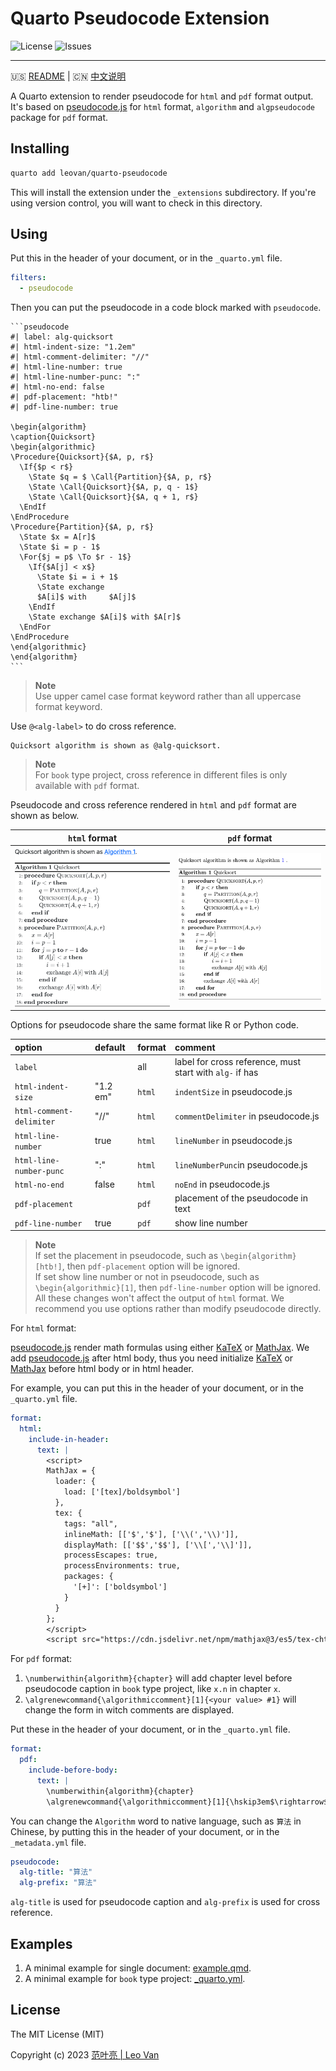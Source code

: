# Quarto Pseudocode Extension

![License](https://img.shields.io/github/license/leovan/quarto-pseudocode.svg)
![Issues](https://img.shields.io/github/issues/leovan/quarto-pseudocode.svg)

---

🇺🇸 [README](README.md) | 🇨🇳 [中文说明](README.zh.md)

A Quarto extension to render pseudocode for `html` and `pdf` format output. It's based on [pseudocode.js](https://github.com/SaswatPadhi/pseudocode.js) for `html` format, `algorithm` and `algpseudocode` package for `pdf` format.

## Installing

```bash
quarto add leovan/quarto-pseudocode
```

This will install the extension under the `_extensions` subdirectory. If you're using version control, you will want to check in this directory.

## Using

Put this in the header of your document, or in the `_quarto.yml` file.

```yml
filters:
  - pseudocode
```

Then you can put the pseudocode in a code block marked with `pseudocode`.

````
```pseudocode
#| label: alg-quicksort
#| html-indent-size: "1.2em"
#| html-comment-delimiter: "//"
#| html-line-number: true
#| html-line-number-punc: ":"
#| html-no-end: false
#| pdf-placement: "htb!"
#| pdf-line-number: true

\begin{algorithm}
\caption{Quicksort}
\begin{algorithmic}
\Procedure{Quicksort}{$A, p, r$}
  \If{$p < r$}
    \State $q = $ \Call{Partition}{$A, p, r$}
    \State \Call{Quicksort}{$A, p, q - 1$}
    \State \Call{Quicksort}{$A, q + 1, r$}
  \EndIf
\EndProcedure
\Procedure{Partition}{$A, p, r$}
  \State $x = A[r]$
  \State $i = p - 1$
  \For{$j = p$ \To $r - 1$}
    \If{$A[j] < x$}
      \State $i = i + 1$
      \State exchange
      $A[i]$ with     $A[j]$
    \EndIf
    \State exchange $A[i]$ with $A[r]$
  \EndFor
\EndProcedure
\end{algorithmic}
\end{algorithm}
```
````

> **Note**  
> Use upper camel case format keyword rather than all uppercase format keyword.

Use `@<alg-label>` to do cross reference.

```
Quicksort algorithm is shown as @alg-quicksort.
```

> **Note**  
> For `book` type project, cross reference in different files is only available with `pdf` format.

Pseudocode and cross reference rendered in `html` and `pdf` format are shown as below.

| `html` format                    | `pdf` format                    |
| :------------------------------: | :-----------------------------: |
| ![](screenshots/html-format.png) | ![](screenshots/pdf-format.png) |

Options for pseudocode share the same format like R or Python code.

| option                   | default  | format | comment                                                  |
| :----------------------- | :------- | :----- | :------------------------------------------------------- |
| `label`                  |          | all    | label for cross reference, must start with `alg-` if has |
| `html-indent-size`       | "1.2 em" | `html` | `indentSize` in pseudocode.js                            |
| `html-comment-delimiter` | "//"     | `html` | `commentDelimiter` in pseudocode.js                      |
| `html-line-number`       | true     | `html` | `lineNumber` in pseudocode.js                            |
| `html-line-number-punc`  | ":"      | `html` | `lineNumberPunc`in pseudocode.js                         |
| `html-no-end`            | false    | `html` | `noEnd` in pseudocode.js                                 |
| `pdf-placement`          |          | `pdf`  | placement of the pseudocode in text                      |
| `pdf-line-number`        | true     | `pdf`  | show line number                                         |

> **Note**  
> If set the placement in pseudocode, such as `\begin{algorithm}[htb!]`, then `pdf-placement` option will be ignored.  
> If set show line number or not in pseudocode, such as `\begin{algorithmic}[1]`, then `pdf-line-number` option will be ignored.  
> All these changes won't affect the output of `html` format. We recommend you use options rather than modify pseudocode directly.

For `html` format:

[pseudocode.js](https://github.com/SaswatPadhi/pseudocode.js) render math formulas using either [KaTeX](https://katex.org/) or [MathJax](https://www.mathjax.org/). We add [pseudocode.js](https://github.com/SaswatPadhi/pseudocode.js) after html body, thus you need initialize [KaTeX](https://katex.org/) or [MathJax](https://www.mathjax.org/) before html body or in html header.

For example, you can put this in the header of your document, or in the `_quarto.yml` file.

```yml
format:
  html:
    include-in-header:
      text: |
        <script>
        MathJax = {
          loader: {
            load: ['[tex]/boldsymbol']
          },
          tex: {
            tags: "all",
            inlineMath: [['$','$'], ['\\(','\\)']],
            displayMath: [['$$','$$'], ['\\[','\\]']],
            processEscapes: true,
            processEnvironments: true,
            packages: {
              '[+]': ['boldsymbol']
            }
          }
        };
        </script>
        <script src="https://cdn.jsdelivr.net/npm/mathjax@3/es5/tex-chtml-full.js" type="text/javascript"></script>
```

For `pdf` format:

1. `\numberwithin{algorithm}{chapter}` will add chapter level before pseudocode caption in `book` type project, like `x.n` in chapter `x`.
2. `\algrenewcommand{\algorithmiccomment}[1]{<your value> #1}` will change the form in witch comments are displayed.

Put these in the header of your document, or in the `_quarto.yml` file.

```yml
format:
  pdf:
    include-before-body:
      text: |
        \numberwithin{algorithm}{chapter}
        \algrenewcommand{\algorithmiccomment}[1]{\hskip3em$\rightarrow$ #1}
```

You can change the `Algorithm` word to native language, such as `算法` in Chinese, by putting this in the header of your document, or in the `_metadata.yml` file.

```yml
pseudocode:
  alg-title: "算法"
  alg-prefix: "算法"
```

`alg-title` is used for pseudocode caption and `alg-prefix` is used for cross reference.

## Examples

1. A minimal example for single document: [example.qmd](example.qmd).
2. A minimal example for `book` type project: [_quarto.yml](_quarto.yml).

## License

The MIT License (MIT)

Copyright (c) 2023 [范叶亮 | Leo Van](https://leovan.me)
